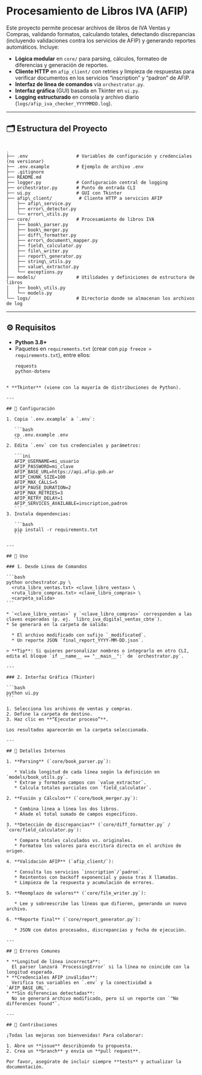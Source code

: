 # Procesamiento de Libros IVA (AFIP)

Este proyecto permite procesar archivos de libros de IVA Ventas y Compras, validando formatos, calculando totales, detectando discrepancias (incluyendo validaciones contra los servicios de AFIP) y generando reportes automáticos. Incluye:

- **Lógica modular** en `core/` para parsing, cálculos, formateo de diferencias y generación de reportes.  
- **Cliente HTTP** en `afip_client/` con retries y limpieza de respuestas para verificar documentos en los servicios “inscription” y “padron” de AFIP.  
- **Interfaz de línea de comandos** vía `orchestrator.py`.  
- **Interfaz gráfica** (GUI) basada en Tkinter en `ui.py`.  
- **Logging estructurado** en consola y archivo diario (`logs/afip_iva_checker_YYYYMMDD.log`).

---

## 🗂️ Estructura del Proyecto

```

.
├── .env                  # Variables de configuración y credenciales (no versionar)
├── .env.example          # Ejemplo de archivo .env
├── .gitignore
├── README.md
├── logger.py             # Configuración central de logging
├── orchestrator.py       # Punto de entrada CLI
├── ui.py                 # GUI con Tkinter
├── afip\_client/          # Cliente HTTP a servicios AFIP
│   ├── afip\_service.py
│   ├── error\_detector.py
│   └── error\_utils.py
├── core/                 # Procesamiento de libros IVA
│   ├── book\_parser.py
│   ├── book\_merger.py
│   ├── diff\_formatter.py
│   ├── error\_document\_mapper.py
│   ├── field\_calculator.py
│   ├── file\_writer.py
│   ├── report\_generator.py
│   ├── string\_utils.py
│   ├── value\_extractor.py
│   └── exceptions.py
├── models/               # Utilidades y definiciones de estructura de libros
│   ├── book\_utils.py
│   └── models.py
└── logs/                 # Directorio donde se almacenan los archivos de log

````

---

## ⚙️ Requisitos

- **Python 3.8+**  
- Paquetes en `requirements.txt` (crear con `pip freeze > requirements.txt`), entre ellos:
  ```bash
  requests
  python-dotenv
````

* **Tkinter** (viene con la mayoría de distribuciones de Python).

---

## 🔧 Configuración

1. Copia `.env.example` a `.env`:

   ```bash
   cp .env.example .env
   ```
2. Edita `.env` con tus credenciales y parámetros:

   ```ini
   AFIP_USERNAME=mi_usuario
   AFIP_PASSWORD=mi_clave
   AFIP_BASE_URL=https://api.afip.gob.ar
   AFIP_CHUNK_SIZE=100
   AFIP_MAX_CALLS=5
   AFIP_PAUSE_DURATION=2
   AFIP_MAX_RETRIES=3
   AFIP_RETRY_DELAY=1
   AFIP_SERVICES_AVAILABLE=inscription,padron
   ```
3. Instala dependencias:

   ```bash
   pip install -r requirements.txt
   ```

---

## 🚀 Uso

### 1. Desde Línea de Comandos

```bash
python orchestrator.py \
  <ruta_libro_ventas.txt> <clave_libro_ventas> \
  <ruta_libro_compras.txt> <clave_libro_compras> \
  <carpeta_salida>
```

* `<clave_libro_ventas>` y `<clave_libro_compras>` corresponden a las claves esperadas (p. ej. `libro_iva_digital_ventas_cbte`).
* Se generará en la carpeta de salida:

  * El archivo modificado con sufijo `_modificated`.
  * Un reporte JSON `final_report_YYYY-MM-DD.json`.

> **Tip**: Si quieres personalizar nombres o integrarlo en otro CLI, edita el bloque `if __name__ == "__main__":` de `orchestrator.py`.

---

### 2. Interfaz Gráfica (Tkinter)

```bash
python ui.py
```

1. Selecciona los archivos de ventas y compras.
2. Define la carpeta de destino.
3. Haz clic en **“Ejecutar proceso”**.

Los resultados aparecerán en la carpeta seleccionada.

---

## 📑 Detalles Internos

1. **Parsing** (`core/book_parser.py`):

   * Valida longitud de cada línea según la definición en `models/book_utils.py`.
   * Extrae y formatea campos con `value_extractor`.
   * Calcula totales parciales con `field_calculator`.

2. **Fusión y Cálculos** (`core/book_merger.py`):

   * Combina línea a línea los dos libros.
   * Añade el total sumado de campos específicos.

3. **Detección de discrepancias** (`core/diff_formatter.py` / `core/field_calculator.py`):

   * Compara totales calculados vs. originales.
   * Formatea los valores para escritura directa en el archivo de origen.

4. **Validación AFIP** (`afip_client/`):

   * Consulta los servicios `inscription`/`padron`.
   * Reintentos con backoff exponencial y pausa tras X llamadas.
   * Limpieza de la respuesta y acumulación de errores.

5. **Reemplazo de valores** (`core/file_writer.py`):

   * Lee y sobreescribe las líneas que difieren, generando un nuevo archivo.

6. **Reporte final** (`core/report_generator.py`):

   * JSON con datos procesados, discrepancias y fecha de ejecución.

---

## 🐞 Errores Comunes

* **Longitud de línea incorrecta**:
  El parser lanzará `ProcessingError` si la línea no coincide con la longitud esperada.
* **Credenciales AFIP inválidas**:
  Verifica tus variables en `.env` y la conectividad a `AFIP_BASE_URL`.
* **Sin diferencias detectadas**:
  No se generará archivo modificado, pero sí un reporte con `"No differences found"`.

---

## 🤝 Contribuciones

¡Todas las mejoras son bienvenidas! Para colaborar:

1. Abre un **issue** describiendo tu propuesta.
2. Crea un **branch** y envía un **pull request**.

Por favor, asegúrate de incluir siempre **tests** y actualizar la documentación.